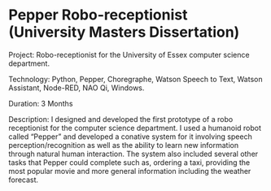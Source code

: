 # Pepper Robo-receptionist (University Masters Dissertation)
Project: Robo-receptionist for the University of Essex computer science department.

Technology: Python, Pepper, Choregraphe, Watson Speech to Text, Watson Assistant, Node-RED, NAO Qi, Windows.

Duration: 3 Months

Description: I designed and developed the first prototype of a robo receptionist for the computer science department. I used a humanoid robot called “Pepper” and developed a conative system for it involving speech perception/recognition as well as the ability to learn new information through natural human interaction. The system also included several other tasks that Pepper could complete such as, ordering a taxi, providing the most popular movie and more general information including the weather forecast.  
